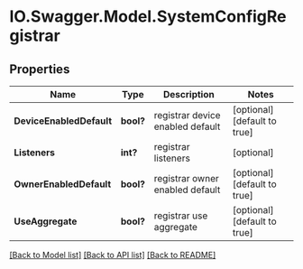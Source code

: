 # IO.Swagger.Model.SystemConfigRegistrar
## Properties

Name | Type | Description | Notes
------------ | ------------- | ------------- | -------------
**DeviceEnabledDefault** | **bool?** | registrar device enabled default | [optional] [default to true]
**Listeners** | **int?** | registrar listeners | [optional] 
**OwnerEnabledDefault** | **bool?** | registrar owner enabled default | [optional] [default to true]
**UseAggregate** | **bool?** | registrar use aggregate | [optional] [default to true]

[[Back to Model list]](../README.md#documentation-for-models) [[Back to API list]](../README.md#documentation-for-api-endpoints) [[Back to README]](../README.md)

